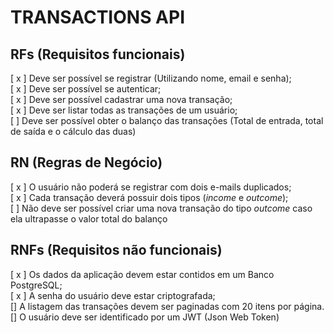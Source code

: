 #  TRANSACTIONS API

## RFs (Requisitos funcionais)
[ x ] Deve ser possível se registrar (Utilizando nome, email e senha); <br />
[ x ] Deve ser possível se autenticar; <br />
[ x ] Deve ser possível cadastrar uma nova transação; <br />
[ x ] Deve ser listar todas as transações de um usuário; <br />
[  ] Deve ser possível obter o balanço das transações (Total de entrada, total de saída e o cálculo das duas)

## RN (Regras de Negócio)
[ x ] O usuário não poderá se registrar com dois e-mails duplicados; <br />
[ x ] Cada transação deverá possuir dois tipos (<i>income</i> e <i>outcome</i>); <br />
[  ] Não deve ser possível criar uma nova transação do tipo <i>outcome</i> caso ela ultrapasse o valor total do balanço <br />

## RNFs (Requisitos não funcionais)
[ x ] Os dados da aplicação devem estar contidos em um Banco PostgreSQL; <br />
[ x ] A senha do usuário deve estar criptografada; <br />
[] A listagem das transações devem ser paginadas com 20 itens por página. <br />
[] O usuário deve ser identificado por um JWT (Json Web Token)